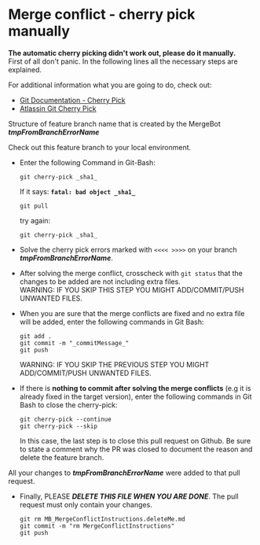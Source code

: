 # Merge conflict - cherry pick manually

**The automatic cherry picking didn't work out, please do it manually.**  
First of all don't panic. 
In the following lines all the necessary steps are explained.

For additional information what you are going to do, check out:  
- [Git Documentation - Cherry Pick](https://git-scm.com/docs/git-cherry-pick)  
- [Atlassin Git Cherry Pick](https://www.atlassian.com/git/tutorials/cherry-pick)  


Structure of feature branch name that is created by the MergeBot
**_tmpFromBranchErrorName_**  

Check out this feature branch to your local environment.

- Enter the following Command in Git-Bash:  

  ```
  git cherry-pick _sha1_
  ```     
  If it says: **`fatal: bad object _sha1_`**  
  ```
  git pull
  ```

  try again:
  ```
  git cherry-pick _sha1_  
  ```
- Solve the cherry pick errors marked with ```<<<< >>>>``` on your branch **_tmpFromBranchErrorName_**.  
  
- After solving the merge conflict, crosscheck with `git status` that the changes to be added are not including extra files.  
  WARNING: IF YOU SKIP THIS STEP YOU MIGHT ADD/COMMIT/PUSH UNWANTED FILES.

- When you are sure that the merge conflicts are fixed and no extra file will be added, enter the following commands in Git Bash:  
  ```
  git add .  
  git commit -m "_commitMessage_"  
  git push  
  ```
  WARNING: IF YOU SKIP THE PREVIOUS STEP YOU MIGHT ADD/COMMIT/PUSH UNWANTED FILES. 

- If there is **nothing to commit after solving the merge conflicts** (e.g it is already fixed in the target version), 
  enter the following commands in Git Bash to close the cherry-pick:  
  ```
  git cherry-pick --continue  
  git cherry-pick --skip  
  ```
  In this case, the last step is to close this pull request on Github. 
  Be sure to state a comment why the PR was closed to document the reason and delete the feature branch.

All your changes to **_tmpFromBranchErrorName_** were added to that pull request.  

- Finally, PLEASE **_DELETE THIS FILE WHEN YOU ARE DONE_**. 
  The pull request must only contain your changes.
  ```
  git rm MB_MergeConflictInstructions.deleteMe.md
  git commit -m "rm MergeConflictInstructions"
  git push
  ```
